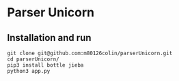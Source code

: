# Parser Unicorn

## Installation and run

```
git clone git@github.com:m80126colin/parserUnicorn.git
cd parserUnicorn/
pip3 install bottle jieba
python3 app.py
```